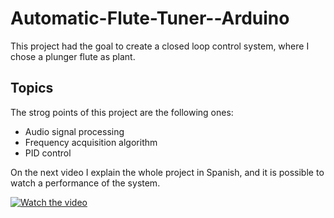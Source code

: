 # Automatic-Flute-Tuner--Arduino

This project had the goal to create a closed loop control system, where I chose a plunger flute as plant. 

## Topics

The strog points of this project are the following ones: 
* Audio signal processing
* Frequency acquisition algorithm
* PID control

On the next video I explain the whole project in Spanish, and it is possible to watch a performance of the system.
            
[![Watch the video](https://img.youtube.com/vi/kZ2By9EPutY/hqdefault.jpg)](https://youtu.be/kZ2By9EPutY)


